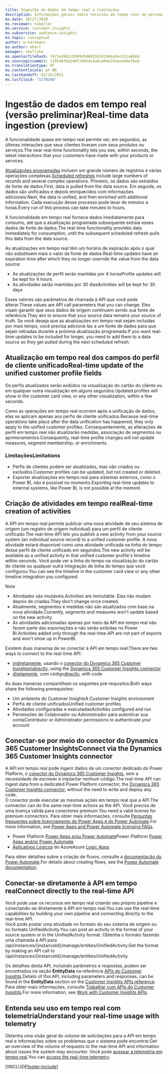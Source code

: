 ```yaml
---
title: Ingestão de dados em tempo real e limitações
description: Informações gerais sobre recursos em tempo real em percepções de público.
ms.date: 10/27/2020
ms.reviewer: nikeller
ms.service: customer-insights
ms.subservice: audience-insights
ms.topic: conceptual
author: m-hartmann
ms.author: mhart
manager: shellyha
ms.openlocfilehash: 7421ed9d2cb399d546815b2d1b0ea5ec51ca6b6d
ms.sourcegitcommit: 139548f8a2d0f24d54c4a6c404a743eeeb8ef8e0
ms.translationtype: HT
ms.contentlocale: pt-BR
ms.lasthandoff: 02/15/2021
ms.locfileid: "5270266"
---
```

# <a name="real-time-data-ingestion-preview"></a><span data-ttu-id="49e28-103">Ingestão de dados em tempo real (versão preliminar)</span><span class="sxs-lookup"><span data-stu-id="49e28-103">Real-time data ingestion (preview)</span></span>

<span data-ttu-id="49e28-104">A funcionalidade quase em tempo real permite ver, em segundos, as últimas interações que seus clientes tiveram com seus produtos ou serviços.</span><span class="sxs-lookup"><span data-stu-id="49e28-104">The near real-time functionality lets you see, within seconds, the latest interactions that your customers have made with your products or services.</span></span>

<span data-ttu-id="49e28-105">[Atualizações programadas](system.md#schedule-tab) incluem um grande número de registros e várias operações complexas.</span><span class="sxs-lookup"><span data-stu-id="49e28-105">[Scheduled refreshes](system.md#schedule-tab) include large numbers of records and several complex operations.</span></span> <span data-ttu-id="49e28-106">Primeiro, os dados são extraídos de fonte de dados.</span><span class="sxs-lookup"><span data-stu-id="49e28-106">First, data is pulled from the data source.</span></span> <span data-ttu-id="49e28-107">Em seguida, os dados são unificados e depois enriquecidos com informações adicionais.</span><span class="sxs-lookup"><span data-stu-id="49e28-107">Next, the data is unified, and then enriched with additional information.</span></span> <span data-ttu-id="49e28-108">Cada execução desse processo pode levar de minutos a horas.</span><span class="sxs-lookup"><span data-stu-id="49e28-108">Every run of this process can take minutes to hours.</span></span>

<span data-ttu-id="49e28-109">A funcionalidade em tempo real fornece dados imediatamente para consumo, até que a atualização programada subsequente extraia esses dados de fonte de dados.</span><span class="sxs-lookup"><span data-stu-id="49e28-109">The real-time functionality provides data immediately for consumption, until the subsequent scheduled refresh pulls this data from the data source.</span></span>

<span data-ttu-id="49e28-110">As atualizações em tempo real têm um horário de expiração após o qual não substituem mais o valor da fonte de dados:</span><span class="sxs-lookup"><span data-stu-id="49e28-110">Real-time updates have an expiration time after which they no longer override the value from the data source:</span></span>

- <span data-ttu-id="49e28-111">As atualizações de perfil serão mantidas por 4 horas</span><span class="sxs-lookup"><span data-stu-id="49e28-111">Profile updates will be kept for 4 hours</span></span>
- <span data-ttu-id="49e28-112">As atividades serão mantidas por 30 dias</span><span class="sxs-lookup"><span data-stu-id="49e28-112">Activities will be kept for 30 days</span></span>

<span data-ttu-id="49e28-113">Esses valores são parâmetros de chamada à API que você pode alterar.</span><span class="sxs-lookup"><span data-stu-id="49e28-113">These values are API call parameters that you can change.</span></span> <span data-ttu-id="49e28-114">Eles visam garantir que seus dados de origem continuem sendo sua fonte de referência.</span><span class="sxs-lookup"><span data-stu-id="49e28-114">They aim to ensure that your source data remains your source of truth.</span></span> <span data-ttu-id="49e28-115">Se você deseja que as atualizações em tempo real sejam incluídas por mais tempo, você precisa adicioná-las a um fonte de dados para que sejam retiradas durante a próxima atualização programada.</span><span class="sxs-lookup"><span data-stu-id="49e28-115">If you want real-time updates to be included for longer, you need to add them to a data source so they get pulled during the next scheduled refresh.</span></span>

## <a name="real-time-update-of-the-unified-customer-profile-fields"></a><span data-ttu-id="49e28-116">Atualização em tempo real dos campos do perfil de cliente unificado</span><span class="sxs-lookup"><span data-stu-id="49e28-116">Real-time update of the unified customer profile fields</span></span>

<span data-ttu-id="49e28-117">Os perfis atualizados serão exibidos na visualização do cartão do cliente ou em qualquer outra visualização em alguns segundos.</span><span class="sxs-lookup"><span data-stu-id="49e28-117">Updated profiles will show in the customer card view, or any other visualization, within a few seconds.</span></span>

<span data-ttu-id="49e28-118">Como as operações em tempo real ocorrem após a unificação de dados, elas se aplicam apenas aos perfis de cliente unificados.</span><span class="sxs-lookup"><span data-stu-id="49e28-118">Because real-time operations take place after the data unification has happened, they only apply to the unified customer profiles.</span></span> <span data-ttu-id="49e28-119">Consequentemente, as alterações de perfil em tempo real não atualizarão medidas, associação de segmentos ou aprimoramentos.</span><span class="sxs-lookup"><span data-stu-id="49e28-119">Consequently, real-time profile changes will not update measures, segment membership, or enrichments.</span></span>

### <a name="limitations"></a><span data-ttu-id="49e28-120">Limitações</span><span class="sxs-lookup"><span data-stu-id="49e28-120">Limitations</span></span>

- <span data-ttu-id="49e28-121">Perfis de clientes podem ser atualizados, mas não criados ou excluídos.</span><span class="sxs-lookup"><span data-stu-id="49e28-121">Customer profiles can be updated, but not created or deleted.</span></span>
- <span data-ttu-id="49e28-122">Exportar atualizações em tempo real para sistemas externos, como o Power BI, não é possível no momento.</span><span class="sxs-lookup"><span data-stu-id="49e28-122">Exporting real-time updates to external systems, like Power BI, is not possible at the moment.</span></span>

## <a name="real-time-creation-of-activities"></a><span data-ttu-id="49e28-123">Criação de atividades em tempo real</span><span class="sxs-lookup"><span data-stu-id="49e28-123">Real-time creation of activities</span></span>

<span data-ttu-id="49e28-124">A API em tempo real permite publicar uma nova atividade de seu sistema de origem (um registro de origem individual) para um perfil de cliente unificado.</span><span class="sxs-lookup"><span data-stu-id="49e28-124">The real-time API lets you publish a new activity from your source system (an individual source record) to a unified customer profile.</span></span> <span data-ttu-id="49e28-125">A nova atividade estará disponível como uma atividade unificada na linha do tempo desse perfil de cliente unificado em segundos.</span><span class="sxs-lookup"><span data-stu-id="49e28-125">The new activity will be available as a unified activity in that unified customer profile's timeline within seconds.</span></span> <span data-ttu-id="49e28-126">Você pode ver a linha do tempo na visualização do cartão do cliente ou qualquer outra integração de linha do tempo que você configurou.</span><span class="sxs-lookup"><span data-stu-id="49e28-126">You can see the timeline in the customer card view or any other timeline integration you configured.</span></span>

> [!NOTE]
>
> - <span data-ttu-id="49e28-127">Atividades são imutáveis.</span><span class="sxs-lookup"><span data-stu-id="49e28-127">Activities are immutable.</span></span> <span data-ttu-id="49e28-128">Elas não mudam depois de criadas.</span><span class="sxs-lookup"><span data-stu-id="49e28-128">They don't change once created.</span></span>
> - <span data-ttu-id="49e28-129">Atualmente, segmentos e medidas não são atualizados com base na nova atividade.</span><span class="sxs-lookup"><span data-stu-id="49e28-129">Currently, segments and measures won't update based on the new activity.</span></span>
> - <span data-ttu-id="49e28-130">As atividades adicionadas apenas por meio da API em tempo real não fazem parte das exportações e não serão exibidas no Power BI.</span><span class="sxs-lookup"><span data-stu-id="49e28-130">Activities added only through the real-time API are not part of exports and won't show up in PowerBI.</span></span>

<span data-ttu-id="49e28-131">Existem duas maneiras de se conectar à API em tempo real:</span><span class="sxs-lookup"><span data-stu-id="49e28-131">There are two ways to connect to the real-time API:</span></span>

- <span data-ttu-id="49e28-132">[indiretamente](#connect-via-the-dynamics-365-customer-insights-connector), usando o [conector do Dynamics 365 Customer Insights](https://docs.microsoft.com/connectors/customerinsights/)</span><span class="sxs-lookup"><span data-stu-id="49e28-132">[indirectly](#connect-via-the-dynamics-365-customer-insights-connector), using the [Dynamics 365 Customer Insights connector](https://docs.microsoft.com/connectors/customerinsights/)</span></span>
- <span data-ttu-id="49e28-133">[diretamente](#connect-directly-to-the-real-time-api), com código</span><span class="sxs-lookup"><span data-stu-id="49e28-133">[directly](#connect-directly-to-the-real-time-api), with code</span></span>

<span data-ttu-id="49e28-134">As duas maneiras compartilham os seguintes pré-requisitos:</span><span class="sxs-lookup"><span data-stu-id="49e28-134">Both ways share the following prerequisites:</span></span>

- <span data-ttu-id="49e28-135">Um ambiente do Customer Insights</span><span class="sxs-lookup"><span data-stu-id="49e28-135">A Customer Insights environment</span></span>
- <span data-ttu-id="49e28-136">Perfis de cliente unificados</span><span class="sxs-lookup"><span data-stu-id="49e28-136">Unified customer profiles</span></span>
- <span data-ttu-id="49e28-137">Atividades configuradas e executadas</span><span class="sxs-lookup"><span data-stu-id="49e28-137">Activities configured and run</span></span>
- <span data-ttu-id="49e28-138">Permissões de Colaborador ou Administrador para autenticar sua conta</span><span class="sxs-lookup"><span data-stu-id="49e28-138">Contributor or Administrator permissions to authenticate your account</span></span>

## <a name="connect-via-the-dynamics-365-customer-insights-connector"></a><span data-ttu-id="49e28-139">Conectar-se por meio do conector do Dynamics 365 Customer Insights</span><span class="sxs-lookup"><span data-stu-id="49e28-139">Connect via the Dynamics 365 Customer Insights connector</span></span>

<span data-ttu-id="49e28-140">A API em tempo real pode ingerir dados de um conector dedicado do Power Platform, o [conector do Dynamics 365 Customer Insights](https://docs.microsoft.com/connectors/customerinsights/), sem a necessidade de escrever e implantar nenhum código.</span><span class="sxs-lookup"><span data-stu-id="49e28-140">The real-time API can ingest data from a dedicated Power Platform connector, the [Dynamics 365 Customer Insights connector](https://docs.microsoft.com/connectors/customerinsights/), without the need to write and deploy any code.</span></span>    
<span data-ttu-id="49e28-141">O conector pode executar as mesmas ações em tempo real que a API.</span><span class="sxs-lookup"><span data-stu-id="49e28-141">The connector can do the same real-time actions as the API.</span></span> <span data-ttu-id="49e28-142">Você precisa de uma licença válida para conectores premium.</span><span class="sxs-lookup"><span data-stu-id="49e28-142">You need a valid license for premium connectors.</span></span> <span data-ttu-id="49e28-143">Para obter mais informações, consulte [Perguntas frequentes sobre licenciamento do Power Apps e do Power Automate](https://docs.microsoft.com/power-platform/admin/powerapps-flow-licensing-faq).</span><span class="sxs-lookup"><span data-stu-id="49e28-143">For more information, see [Power Apps and Power Automate licensing FAQs](https://docs.microsoft.com/power-platform/admin/powerapps-flow-licensing-faq).</span></span>

- <span data-ttu-id="49e28-144">Power Platform [Power Apps e/ou Power Automate](https://docs.microsoft.com/connectors/)</span><span class="sxs-lookup"><span data-stu-id="49e28-144">Power Platform [Power Apps and/or Power Automate](https://docs.microsoft.com/connectors/)</span></span>
- <span data-ttu-id="49e28-145">[Aplicativos Lógicos](https://docs.microsoft.com/azure/connectors/apis-list) do Azure</span><span class="sxs-lookup"><span data-stu-id="49e28-145">Azure [Logic Apps](https://docs.microsoft.com/azure/connectors/apis-list)</span></span>

<span data-ttu-id="49e28-146">Para obter detalhes sobre a criação de fluxos, consulte a [documentação do Power Automate](https://docs.microsoft.com/power-automate/).</span><span class="sxs-lookup"><span data-stu-id="49e28-146">For details about creating flows, see the [Power Automate documentation](https://docs.microsoft.com/power-automate/).</span></span>

## <a name="connect-directly-to-the-real-time-api"></a><span data-ttu-id="49e28-147">Conectar-se diretamente à API em tempo real</span><span class="sxs-lookup"><span data-stu-id="49e28-147">Connect directly to the real-time API</span></span>

<span data-ttu-id="49e28-148">Você pode usar os recursos em tempo real criando seu próprio pipeline e conectando-se diretamente à API em tempo real.</span><span class="sxs-lookup"><span data-stu-id="49e28-148">You can use the real-time capabilities by building your own pipeline and connecting directly to the real-time API.</span></span>    
<span data-ttu-id="49e28-149">Você pode postar uma atividade no formato do seu sistema de origem ou no formato UnifiedActivity.</span><span class="sxs-lookup"><span data-stu-id="49e28-149">You can post an activity in the format of your source system or in the UnifiedActivity format.</span></span> <span data-ttu-id="49e28-150">Obtenha o formato fazendo uma chamada à API para /api/instances/{instanceId}/manage/entities/UnifiedActivity.</span><span class="sxs-lookup"><span data-stu-id="49e28-150">Get the format by making an API call to /api/instances/{instanceId}/manage/entities/UnifiedActivity.</span></span>

<span data-ttu-id="49e28-151">Os detalhes desta API, incluindo parâmetros e respostas, podem ser encontrados na seção **EntityData** na referência [APIs do Customer Insights](https://developer.ci.ai.dynamics.com/api-details#api=CustomerInsights).</span><span class="sxs-lookup"><span data-stu-id="49e28-151">Details of this API, including parameters and responses, can be found in the **EntityData** section on the [Customer Insights APIs reference](https://developer.ci.ai.dynamics.com/api-details#api=CustomerInsights).</span></span> <span data-ttu-id="49e28-152">Para obter mais informações, consulte [Trabalhar com APIs do Customer Insights](apis.md).</span><span class="sxs-lookup"><span data-stu-id="49e28-152">For more information, see [Work with Customer Insights APIs](apis.md).</span></span>

## <a name="understand-your-real-time-usage-with-telemetry"></a><span data-ttu-id="49e28-153">Entenda seu uso em tempo real com telemetria</span><span class="sxs-lookup"><span data-stu-id="49e28-153">Understand your real-time usage with telemetry</span></span>

<span data-ttu-id="49e28-154">Obtenha uma visão geral do volume de solicitações para a API em tempo real e informações sobre os problemas que o sistema pode encontrar.</span><span class="sxs-lookup"><span data-stu-id="49e28-154">Get an overview of the volume of requests to the real-time API and information about issues the system may encounter.</span></span> <span data-ttu-id="49e28-155">Você pode [acessar a telemetria em tempo real](system.md#api-usage-tab).</span><span class="sxs-lookup"><span data-stu-id="49e28-155">You can [access the real-time telemetry](system.md#api-usage-tab).</span></span> 


[!INCLUDE[footer-include](../includes/footer-banner.md)]